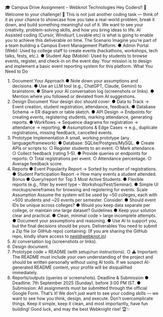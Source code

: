 🎓 Campus Drive Assignment – Webknot Technologies
Hey Coders!! 👋
Welcome to your challenge! 🚀
This is not just another coding task — think of it as your chance to showcase how you take
a real-world problem, break it down, and build something meaningful out of it. We want to
see your creativity, problem-solving skills, and how you bring ideas to life.
AI Assisted coding (Cursor, Windsurf, Lovable etc) is what is going to enable you to
achieve this deliverable on time.
The Scenario
Imagine you’re part of a team building a Campus Event Management Platform.
● Admin Portal (Web): Used by college staff to create events (hackathons,
workshops, tech talks, fests, etc.).
● Student App (Mobile): Used by students to browse events, register, and check-in on
the event day.
Your mission is to design and implement a basic event reporting system for this platform.
What You Need to Do
1. Document Your Approach
● Note down your assumptions and decisions.
● Use an LLM tool (e.g., ChatGPT, Claude, Gemini) to brainstorm.
● Share your AI conversation log (screenshots or links).
● Mention where you followed or deviated from AI suggestions.
2. Design Document
Your design doc should cover:
● Data to Track → Event creation, student registration, attendance, feedback.
● Database Schema → ER diagram or table sketch.
● API Design → Endpoints for creating events, registering students, marking
attendance, generating reports.
● Workflows → Sequence diagrams for registration → attendance → reporting.
● Assumptions & Edge Cases → e.g., duplicate registrations, missing feedback,
cancelled events.
3. Prototype Implementation
A small, working prototype (any language/framework):
● Database: SQLite/Postgres/MySQL.
● Create APIs or scripts to:
○ Register students to an event.
○ Mark attendance.
○ Collect feedback (rating 1–5).
● Provide queries or endpoints for reports:
○ Total registrations per event.
○ Attendance percentage.
○ Average feedback score.
4. Reports
● Event Popularity Report → Sorted by number of registrations.
● Student Participation Report → How many events a student attended.
Bonus
● Query/report for Top 3 Most Active Students.
● Flexible reports (e.g., filter by event type – Workshop/Fest/Seminar).
● Simple UI mockups/wireframes for browsing and registering for events.
Scale Assumption
Assume the system will be used by ~50 colleges, each with ~500 students and ~20 events
per semester.
Consider:
● Should event IDs be unique across colleges?
● Would you keep data separate per college, or maintain one large dataset?
Guidelines
● Keep your solution clear and practical.
● Clean, minimal code > large incomplete attempts.
● Document your assumptions and reasoning.
● Use AI to support you, but the final decisions should be yours.
Deliverables
You need to submit a Zip file (or GitHub repo) containing: (If you are sharing the GitHub
repo, kindly share access to neel@webknot.in)
1. AI conversation log (screenshots or links).
2. Design document.
3. Prototype code + README (with setup/run instructions).
○ ⚠️ Important: The README must include your own understanding of the
project and should be written personally without using AI tools. If we
suspect AI-generated README content, your profile will be disqualified
immediately.
4. Reports/outputs (queries or screenshots).
Deadline & Submission
● Deadline: 7th September 2025 (Sunday), before 3:00 PM IST.
● Submission: All assignments must be submitted through the official Google Form.
That’s it! We don’t just want to see your coding skills — we want to see how you think,
design, and execute. Don’t overcomplicate things. Keep it simple, keep it clean, and most
importantly, have fun building!
Good luck, and may the best Webknight rise! 🏆✨